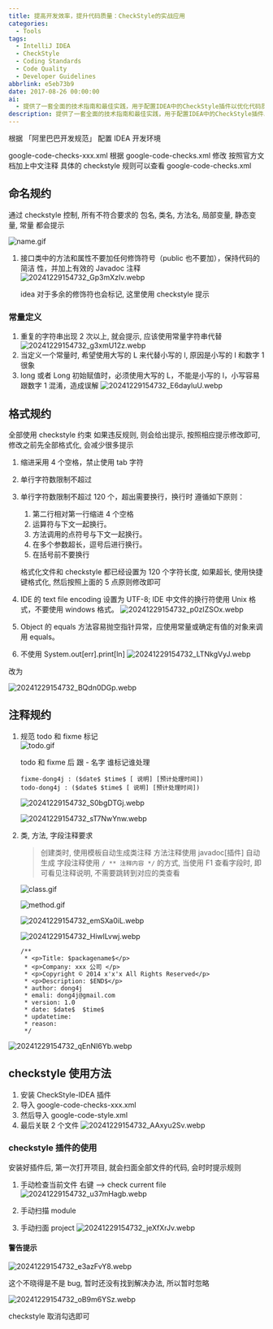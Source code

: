 ```yaml
---
title: 提高开发效率，提升代码质量：CheckStyle的实战应用
categories:
  - Tools
tags:
  - IntelliJ IDEA
  - CheckStyle
  - Coding Standards
  - Code Quality
  - Developer Guidelines
abbrlink: e5eb73b9
date: 2017-08-26 00:00:00
ai:
  - 提供了一套全面的技术指南和最佳实践，用于配置IDEA中的CheckStyle插件以优化代码质量。主要内容包括安装插件、导入特定检查规则文件（如google-code-checks-xxx.xml）、设置编码风格文件（如google-code-style.xml）以及如何关联这些规则以进行实时代码审核和自动提示改进。指南还详细介绍了使用方法，从手动检查单个文件到整个模块或项目，涵盖了创建类注释、方法注释、字段注释及应用Todo/Fixme标记的指导，并提供了检查style时的警告处理策略。
description: 提供了一套全面的技术指南和最佳实践，用于配置IDEA中的CheckStyle插件以优化代码质量。主要内容包括安装插件、导入特定检查规则文件（如google-code-checks-xxx.xml）、设置编码风格文件（如google-code-style.xml）以及如何关联这些规则以进行实时代码审核和自动提示改进。指南还详细介绍了使用方法，从手动检查单个文件到整个模块或项目，涵盖了创建类注释、方法注释、字段注释及应用Todo/Fixme标记的指导，并提供了检查style时的警告处理策略。
---
```


根据 「阿里巴巴开发规范」 配置 IDEA 开发环境

google-code-checks-xxx.xml
根据 google-code-checks.xml 修改
按照官方文档加上中文注释
具体的 checkstyle 规则可以查看 google-code-checks.xml

## 命名规约

通过 checkstyle 控制, 所有不符合要求的 包名, 类名, 方法名, 局部变量, 静态变量, 常量 都会提示

![name.gif](name.gif)

1. 接口类中的方法和属性不要加任何修饰符号（public 也不要加），保持代码的简洁 性，并加上有效的 Javadoc 注释
   ![20241229154732_Gp3mXzIv.webp](20241229154732_Gp3mXzIv.webp)

   idea 对于多余的修饰符也会标记, 这里使用 checkstyle 提示

### 常量定义

1. 重复的字符串出现 2 次以上, 就会提示, 应该使用常量字符串代替
   ![20241229154732_g3xmU12z.webp](20241229154732_g3xmU12z.webp)
2. 当定义一个常量时, 希望使用大写的 L 来代替小写的 l, 原因是小写的 l 和数字 1 很象
3. long 或者 Long 初始赋值时，必须使用大写的 L，不能是小写的 l，小写容易跟数字 1 混淆，造成误解
   ![20241229154732_E6dayluU.webp](20241229154732_E6dayluU.webp)

## 格式规约

全部使用 checkstyle 约束
如果违反规则, 则会给出提示, 按照相应提示修改即可, 修改之前先全部格式化, 会减少很多提示

1. 缩进采用 4 个空格，禁止使用 tab 字符
2. 单行字符数限制不超过
3. 单行字符数限制不超过 120 个，超出需要换行，换行时
   遵循如下原则：

   1. 第二行相对第一行缩进 4 个空格
   2. 运算符与下文一起换行。
   3. 方法调用的点符号与下文一起换行。
   4. 在多个参数超长，逗号后进行换行。
   5. 在括号前不要换行

   格式化文件和 checkstyle 都已经设置为 120 个字符长度, 如果超长, 使用快捷键格式化, 然后按照上面的 5 点原则修改即可

4. IDE 的 text file encoding 设置为 UTF-8; IDE 中文件的换行符使用 Unix 格式，不要使用 windows 格式。
   ![20241229154732_p0zIZSOx.webp](20241229154732_p0zIZSOx.webp)
5. Object 的 equals 方法容易抛空指针异常，应使用常量或确定有值的对象来调用 equals。
6. 不使用 System.out[err].print[ln]
   ![20241229154732_LTNkgVyJ.webp](20241229154732_LTNkgVyJ.webp)

改为

![20241229154732_BQdn0DGp.webp](20241229154732_BQdn0DGp.webp)

## 注释规约

1. 规范 todo 和 fixme 标记  
   ![todo.gif](todo.gif)

   todo 和 fixme 后 跟 - 名字 谁标记谁处理

   ```
   fixme-dong4j : ($date$ $time$ [ 说明] [预计处理时间])
   todo-dong4j : ($date$ $time$ [ 说明] [预计处理时间])
   ```

   ![20241229154732_S0bgDTGj.webp](20241229154732_S0bgDTGj.webp)

   ![20241229154732_sT7NwYnw.webp](20241229154732_sT7NwYnw.webp)

2. 类, 方法, 字段注释要求

   > 创建类时, 使用模板自动生成类注释
   > 方法注释使用 javadoc[插件] 自动生成
   > 字段注释使用 `/ ** 注释内容 */` 的方式, 当使用 F1 查看字段时, 即可看见注释说明, 不需要跳转到对应的类查看

   ![class.gif](class.gif)

   ![method.gif](method.gif)

   ![20241229154732_emSXa0iL.webp](20241229154732_emSXa0iL.webp)

   ![20241229154732_HiwlLvwj.webp](20241229154732_HiwlLvwj.webp)

   ```
   /**
    * <p>Title: $packagename$</p>
    * <p>Company: xxx 公司 </p>
    * <p>Copyright © 2014 x'x'x All Rights Reserved</p>
    * <p>Description: $END$</p>
    * author: dong4j
    * emali: dong4j@gmail.com
    * version: 1.0
    * date: $date$  $time$
    * updatetime:
    * reason:
    */
   ```

![20241229154732_qEnNI6Yb.webp](20241229154732_qEnNI6Yb.webp)

## checkstyle 使用方法

1. 安装 CheckStyle-IDEA 插件
2. 导入 google-code-checks-xxx.xml
3. 然后导入 google-code-style.xml
4. 最后关联 2 个文件
   ![20241229154732_AAxyu2Sv.webp](20241229154732_AAxyu2Sv.webp)

### checkstyle 插件的使用

安装好插件后, 第一次打开项目, 就会扫面全部文件的代码, 会时时提示规则

1. 手动检查当前文件 右键 --> check current file
   ![20241229154732_u37mHagb.webp](20241229154732_u37mHagb.webp)

2. 手动扫描 module
3. 手动扫面 project
   ![20241229154732_jeXfXrJv.webp](20241229154732_jeXfXrJv.webp)

#### 警告提示

![20241229154732_e3azFvY8.webp](20241229154732_e3azFvY8.webp)

这个不晓得是不是 bug, 暂时还没有找到解决办法, 所以暂时忽略

![20241229154732_oB9m6YSz.webp](20241229154732_oB9m6YSz.webp)

checkstyle 取消勾选即可
